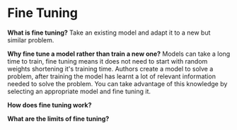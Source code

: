 # Fine Tuning

**What is fine tuning?**
Take an existing model and adapt it to a new but similar problem.

**Why fine tune a model rather than train a new one?**
Models can take a long time to train, fine tuning means it does not need to start with random weights shortening it's training time.   Authors create a model to solve a problem, after training the model has learnt a lot of relevant information needed to solve the problem.  You can take advantage of this knowledge by selecting an appropriate model and fine tuning it.

**How does fine tuning work?**

**What are the limits of fine tuning?**
